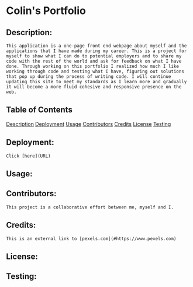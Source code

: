 # Colin's Portfolio



## Description:

    This application is a one-page front end webpage about myself and the applications that I have made during my career. This is a project for myself to show what I can do to potential employers and to share my code with the rest of the world and ask for feedback on what I have done. Through working on this portfolio I realized how much I like working through code and testing what I have, figuring out solutions that pop up during the process of writing code. I will continue updating this site to meet my standards as I learn more and gradually it will become a more fluid cohesive and responsive presence on the web. 

## Table of Contents
[Description](#Description)
[Deployment](#Deployment)
[Usage](#Usage)
[Contributors](#Contributors)
[Credits](#Credits)
[License](#License)
[Testing](#Testing) 

## Deployment: 
    Click [here](URL)

## Usage: 


## Contributors:
    This project is a collaborative effort between me, myself and I.

## Credits:
    This is an external link to [pexels.com](#https://www.pexels.com)
    
    

## License:

## Testing: 


